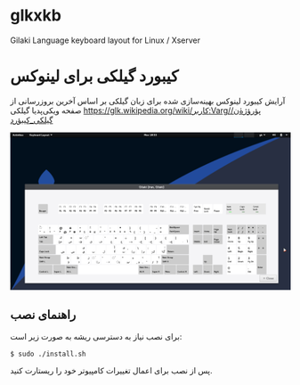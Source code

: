 # glkxkb
Gilaki Language keyboard layout for Linux / Xserver

# کیبورد گیلکی برای لینوکس
آرایش کیبورد لینوکس بهینه‌سازی شده برای زبان گیلکی بر اساس آخرین بروزرسانی از صفحه ویکی‌پدیا گیلکی
https://glk.wikipedia.org/wiki/کاربر:Varg/پؤرؤژهٰ‌ن/گیلکی_کیبؤرد

![Gilaki language keyboard layout for linux screenshot](https://raw.githubusercontent.com/meyt/glkxkb/master/glkxkb-screenshot.png)


## راهنمای نصب
برای نصب نیاز به دسترسی ریشه به صورت زیر است:

	$ sudo ./install.sh

پس از نصب برای اعمال تغییرات کامپیوتر خود را ریستارت کنید.




